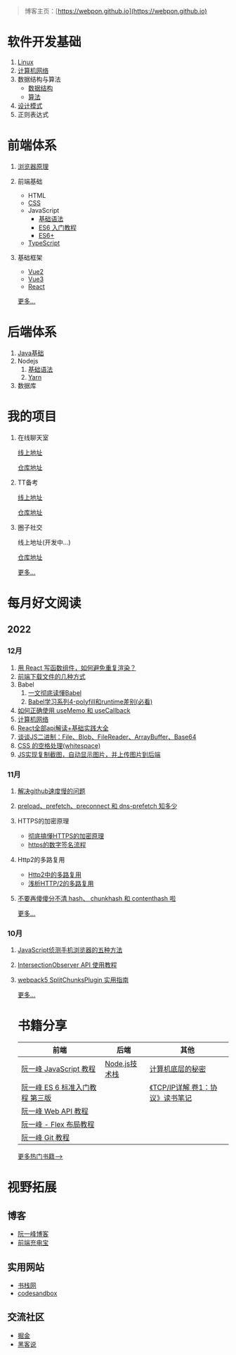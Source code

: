 > 博客主页：[https://webpon.github.io](https://webpon.github.io)

# 软件开发基础

1. [Linux](https://github.com/webpon/blog/blob/master/%E8%BD%AF%E4%BB%B6%E5%BC%80%E5%8F%91%E5%9F%BA%E7%A1%80/Linux.md)
2. [计算机网络](https://github.com/webpon/blog/blob/master/%E8%BD%AF%E4%BB%B6%E5%BC%80%E5%8F%91%E5%9F%BA%E7%A1%80/%E8%AE%A1%E7%AE%97%E6%9C%BA%E7%BD%91%E7%BB%9C.md)
3. 数据结构与算法
   - [数据结构](https://github.com/webpon/blog/blob/master/%E8%BD%AF%E4%BB%B6%E5%BC%80%E5%8F%91%E5%9F%BA%E7%A1%80/%E6%95%B0%E6%8D%AE%E7%BB%93%E6%9E%84.md)
   - [算法](https://github.com/webpon/blog/blob/master/%E8%BD%AF%E4%BB%B6%E5%BC%80%E5%8F%91%E5%9F%BA%E7%A1%80/%E7%AE%97%E6%B3%95.md)
4. [设计模式](https://github.com/webpon/blog/blob/master/%E8%BD%AF%E4%BB%B6%E5%BC%80%E5%8F%91%E5%9F%BA%E7%A1%80/%E8%AE%BE%E8%AE%A1%E6%A8%A1%E5%BC%8F.md)
5. 正则表达式

# 前端体系

1. [浏览器原理](https://github.com/webpon/blog/blob/master/%E5%89%8D%E7%AB%AF%E4%BD%93%E7%B3%BB/%E6%B5%8F%E8%A7%88%E5%99%A8%E5%8E%9F%E7%90%86.md)
2. 前端基础

   - HTML
   - [CSS](https://github.com/webpon/blog/blob/master/%E5%89%8D%E7%AB%AF%E4%BD%93%E7%B3%BB/CSS/CSS.md)
   - JavaScript
     - [基础语法](https://github.com/webpon/blog/blob/master/%E5%89%8D%E7%AB%AF%E4%BD%93%E7%B3%BB/JavaScript/JavaScript.md)
     - [ES6 入门教程](https://es6.ruanyifeng.com/)
     - [ES6+](https://github.com/webpon/blog/blob/master/%E5%89%8D%E7%AB%AF%E4%BD%93%E7%B3%BB/JavaScript/ES6%2B.md)
   - [TypeScript](https://github.com/webpon/blog/blob/master/%E5%89%8D%E7%AB%AF%E4%BD%93%E7%B3%BB/TypeScript.md)
3. 基础框架

   - [Vue2](https://github.com/webpon/blog/blob/master/%E5%89%8D%E7%AB%AF%E4%BD%93%E7%B3%BB/%E5%9F%BA%E7%A1%80%E6%A1%86%E6%9E%B6/vue2.md)
   - [Vue3](https://github.com/webpon/blog/blob/master/%E5%89%8D%E7%AB%AF%E4%BD%93%E7%B3%BB/%E5%9F%BA%E7%A1%80%E6%A1%86%E6%9E%B6/Vue3.md)
   - [React](https://github.com/webpon/blog/blob/master/%E5%89%8D%E7%AB%AF%E4%BD%93%E7%B3%BB/%E5%9F%BA%E7%A1%80%E6%A1%86%E6%9E%B6/React.md)

   [更多...](https://github.com/webpon/blog/blob/master/%E5%89%8D%E7%AB%AF%E4%BD%93%E7%B3%BB/Index.md)

# 后端体系

1. [Java基础](https://github.com/webpon/blog/blob/master/%E5%90%8E%E7%AB%AF%E4%BD%93%E7%B3%BB/Java/Java%E5%9F%BA%E7%A1%80.md)
2. Nodejs
   1. [基础语法](https://github.com/webpon/blog/blob/master/%E5%90%8E%E7%AB%AF%E4%BD%93%E7%B3%BB/Nodejs/Nodejs.md)
   2. [Yarn](https://github.com/webpon/blog/blob/master/%E5%90%8E%E7%AB%AF%E4%BD%93%E7%B3%BB/Nodejs/yarn.md)
3. 数据库

# 我的项目

1. 在线聊天室

   [线上地址](http://39.103.233.82/chat)

   [仓库地址](https://github.com/webpon/chat)
2. TT备考

   [线上地址](https://webpon-img.oss-cn-guangzhou.aliyuncs.com/ttBook.png)

   [仓库地址](https://github.com/webpon/TTBook)
3. 圈子社交

   线上地址(开发中...)

   [仓库地址](https://github.com/webpon/SocialCircle)

   [更多...](https://github.com/webpon/blog/blob/master/%E9%A1%B9%E7%9B%AE/Index.md)

# 每月好文阅读

## 2022

### 12月

1. [用 React 写函数组件，如何避免重复渲染？](https://www.zhihu.com/question/442368205/answer/2590697263)
2. [前端下载文件的几种方式](https://blog.csdn.net/chilanzi/article/details/125089697)
3. Babel
   1. [一文彻底读懂Babel](https://juejin.cn/post/6901649054225465352)
   2. [Babel学习系列4-polyfill和runtime差别(必看)](https://zhuanlan.zhihu.com/p/58624930)
4. [如何正确使用 useMemo 和 useCallback](https://juejin.cn/post/7122027852492439565)
5. [计算机网络](http://x-code.fun/web/software-base/%E8%AE%A1%E7%AE%97%E6%9C%BA%E7%BD%91%E7%BB%9C/networks.html)
6. [React全部api解读+基础实践大全](https://juejin.cn/post/6950063294270930980)
7. [谈谈JS二进制：File、Blob、FileReader、ArrayBuffer、Base64](https://juejin.cn/post/7148254347401363463)
8. [CSS 的空格处理(whitespace)](https://www.ruanyifeng.com/blog/2018/07/white-space.html)
9. [JS实现复制截图，自动显示图片，并上传图片到后端](https://blog.csdn.net/github_35631540/article/details/111157198)

### 11月

1. [解决github速度慢的问题](https://www.zhihu.com/question/27159393/answer/141047266)
2. [preload、prefetch、preconnect 和 dns-prefetch 知多少](https://juejin.cn/post/6915204591730556935)
3. HTTPS的加密原理

   - [彻底搞懂HTTPS的加密原理](https://zhuanlan.zhihu.com/p/43789231)
   - [https的数字签名流程](https://blog.csdn.net/youshenshiwoye/article/details/109272330)
4. Http2的多路复用

   - [Http2中的多路复用](https://blog.csdn.net/qq_29918313/article/details/118325824)
   - [浅析HTTP/2的多路复用](https://github.com/webpon/blog/blob/master/%E5%89%8D%E7%AB%AF%E4%BD%93%E7%B3%BB/JavaScript/ES6%2B.md)
5. [不要再傻傻分不清 hash、 chunkhash 和 contenthash 啦](https://blog.csdn.net/bingbing1128/article/details/125239510?spm=1001.2101.3001.6650.1&utm_medium=distribute.pc_relevant.none-task-blog-2%7Edefault%7EBlogCommendFromBaidu%7ERate-1-125239510-blog-126705621.pc_relevant_3mothn_strategy_and_data_recovery&depth_1-utm_source=distribute.pc_relevant.none-task-blog-2%7Edefault%7EBlogCommendFromBaidu%7ERate-1-125239510-blog-126705621.pc_relevant_3mothn_strategy_and_data_recovery&utm_relevant_index=2)

   [更多...](https://github.com/webpon/blog/blob/master/article/2022/11%E6%9C%88.md)

### 10月

1. [JavaScript侦测手机浏览器的五种方法](https://www.ruanyifeng.com/blog/2021/09/detecting-mobile-browser.html)
2. [IntersectionObserver API 使用教程](https://www.ruanyifeng.com/blog/2016/11/intersectionobserver_api.html)
3. [webpack5 SplitChunksPlugin 实用指南](https://juejin.cn/post/6844903680307625997)

   [更多...](https://github.com/webpon/blog/blob/master/article/2022/10%E6%9C%88.md)

   # 书籍分享

   | 前端                                                                               | 后端                                                                     | 其他                                                                                          |
   | ---------------------------------------------------------------------------------- | ------------------------------------------------------------------------ | --------------------------------------------------------------------------------------------- |
   | [阮一峰 JavaScript 教程](https://www.bookstack.cn/read/javascript-tutorial/README.md) | [Node.js技术栈](https://www.bookstack.cn/read/Nodejs-Roadmap/_coverpage.md) | [计算机底层的秘密](https://www.bookstack.cn/read/webxiaohua-gitbook/README.md)                   |
   | [阮一峰 ES 6 标准入门教程 第三版](https://www.bookstack.cn/read/es6-3rd/sidebar.md)   |                                                                          | [《TCP/IP详解 卷1：协议》读书笔记](https://www.bookstack.cn/read/lutzchuck-tcpip-note/README.md) |
   | [阮一峰 Web API 教程](https://www.bookstack.cn/read/webapi-tutorial/README.md)        |                                                                          |                                                                                               |
   | [阮一峰 - Flex 布局教程](https://www.bookstack.cn/read/ruanyf-flex/0.md)              |                                                                          |                                                                                               |
   | [阮一峰 Git 教程](https://www.bookstack.cn/read/git-tutorial/README.md)               |                                                                          |                                                                                               |

   [更多热门书籍-->](https://www.bookstack.cn/rank?tab=star)

# 视野拓展

## 博客

- [阮一峰博客](https://www.ruanyifeng.com/)
- [前端充电宝](https://www.yuque.com/cuggz)

## 实用网站

- [书栈网](https://www.bookstack.cn/)
- [codesandbox](https://codesandbox.io/dashboard/recent)

## 交流社区

- [掘金](https://juejin.cn/)
- [黑客说](https://hackertalk.net/)
